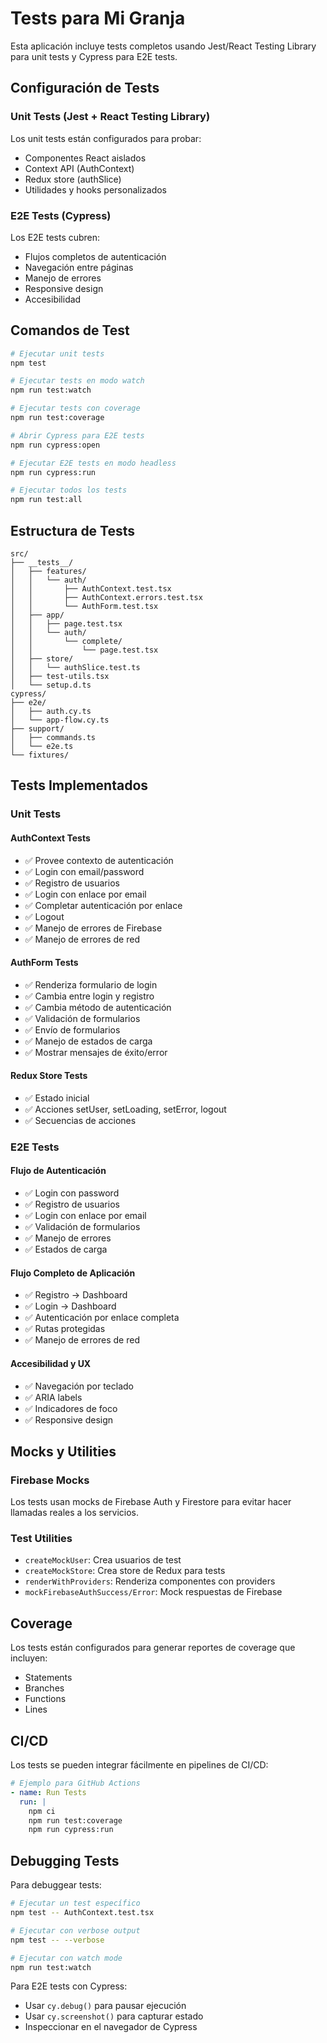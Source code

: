 # Tests para Mi Granja

Esta aplicación incluye tests completos usando Jest/React Testing Library para unit tests y Cypress para E2E tests.

## Configuración de Tests

### Unit Tests (Jest + React Testing Library)

Los unit tests están configurados para probar:

- Componentes React aislados
- Context API (AuthContext)
- Redux store (authSlice)
- Utilidades y hooks personalizados

### E2E Tests (Cypress)

Los E2E tests cubren:

- Flujos completos de autenticación
- Navegación entre páginas
- Manejo de errores
- Responsive design
- Accesibilidad

## Comandos de Test

```bash
# Ejecutar unit tests
npm test

# Ejecutar tests en modo watch
npm run test:watch

# Ejecutar tests con coverage
npm run test:coverage

# Abrir Cypress para E2E tests
npm run cypress:open

# Ejecutar E2E tests en modo headless
npm run cypress:run

# Ejecutar todos los tests
npm run test:all
```

## Estructura de Tests

```
src/
├── __tests__/
│   ├── features/
│   │   └── auth/
│   │       ├── AuthContext.test.tsx
│   │       ├── AuthContext.errors.test.tsx
│   │       └── AuthForm.test.tsx
│   ├── app/
│   │   ├── page.test.tsx
│   │   └── auth/
│   │       └── complete/
│   │           └── page.test.tsx
│   ├── store/
│   │   └── authSlice.test.ts
│   ├── test-utils.tsx
│   └── setup.d.ts
cypress/
├── e2e/
│   ├── auth.cy.ts
│   └── app-flow.cy.ts
├── support/
│   ├── commands.ts
│   └── e2e.ts
└── fixtures/
```

## Tests Implementados

### Unit Tests

#### AuthContext Tests

- ✅ Provee contexto de autenticación
- ✅ Login con email/password
- ✅ Registro de usuarios
- ✅ Login con enlace por email
- ✅ Completar autenticación por enlace
- ✅ Logout
- ✅ Manejo de errores de Firebase
- ✅ Manejo de errores de red

#### AuthForm Tests

- ✅ Renderiza formulario de login
- ✅ Cambia entre login y registro
- ✅ Cambia método de autenticación
- ✅ Validación de formularios
- ✅ Envío de formularios
- ✅ Manejo de estados de carga
- ✅ Mostrar mensajes de éxito/error

#### Redux Store Tests

- ✅ Estado inicial
- ✅ Acciones setUser, setLoading, setError, logout
- ✅ Secuencias de acciones

### E2E Tests

#### Flujo de Autenticación

- ✅ Login con password
- ✅ Registro de usuarios
- ✅ Login con enlace por email
- ✅ Validación de formularios
- ✅ Manejo de errores
- ✅ Estados de carga

#### Flujo Completo de Aplicación

- ✅ Registro → Dashboard
- ✅ Login → Dashboard
- ✅ Autenticación por enlace completa
- ✅ Rutas protegidas
- ✅ Manejo de errores de red

#### Accesibilidad y UX

- ✅ Navegación por teclado
- ✅ ARIA labels
- ✅ Indicadores de foco
- ✅ Responsive design

## Mocks y Utilities

### Firebase Mocks

Los tests usan mocks de Firebase Auth y Firestore para evitar hacer llamadas reales a los servicios.

### Test Utilities

- `createMockUser`: Crea usuarios de test
- `createMockStore`: Crea store de Redux para tests
- `renderWithProviders`: Renderiza componentes con providers
- `mockFirebaseAuthSuccess/Error`: Mock respuestas de Firebase

## Coverage

Los tests están configurados para generar reportes de coverage que incluyen:

- Statements
- Branches
- Functions
- Lines

## CI/CD

Los tests se pueden integrar fácilmente en pipelines de CI/CD:

```yaml
# Ejemplo para GitHub Actions
- name: Run Tests
  run: |
    npm ci
    npm run test:coverage
    npm run cypress:run
```

## Debugging Tests

Para debuggear tests:

```bash
# Ejecutar un test específico
npm test -- AuthContext.test.tsx

# Ejecutar con verbose output
npm test -- --verbose

# Ejecutar con watch mode
npm run test:watch
```

Para E2E tests con Cypress:

- Usar `cy.debug()` para pausar ejecución
- Usar `cy.screenshot()` para capturar estado
- Inspeccionar en el navegador de Cypress
